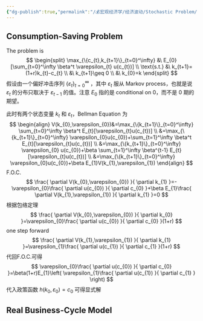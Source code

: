 ```yaml
---
{"dg-publish":true,"permalink":"/💰宏观经济学/经济波动/Stochastic Problem/","created":"2024-10-12T10:24:48.000+08:00","updated":"2024-10-12T10:24:48.000+08:00"}
---
```



## Consumption-Saving Problem

The problem is
$$
\begin{split}
\max_{\{c_{t},k_{t+1}\}_{t=0}^\infty} &\ E_{0}[\sum_{t=0}^\infty \beta^t \varepsilon_{t} u(c_{t})] \\
\text{s.t.} &\ k_{t+1}=(1+r)k_{t}-c_{t} \\
&\ k_{t+1}\geq 0 \\
&\ k_{0}=k
\end{split}
$$
假设由一个偏好冲击序列 $\{\varepsilon_{t}\}_{t=0}^\infty$ ，其中 $\varepsilon_{t}$ 服从 Markov process，也就是说 $\varepsilon_{t}$ 的分布只取决于 $\varepsilon_{t-1}$ 的值。注意 $E_{0}$ 指的是 conditional on $0$，而不是 $0$ 期的期望。

此时有两个状态变量 $k_{t}$ 和 $\varepsilon_{t}$，Bellman Equation 为
$$
\begin{align}
V(k_{0},\varepsilon_{0})&=\max_{\{k_{t+1}\}_{t=0}^\infty} \sum_{t=0}^\infty \beta^t E_{t}[\varepsilon_{t}u(c_{t})] \\
&=\max_{\{k_{t+1}\}_{t=0}^\infty} \varepsilon_{0}u(c_{0})+\sum_{t=1}^\infty \beta^t E_{t}[\varepsilon_{t}u(c_{t})] \\
&=\max_{\{k_{t+1}\}_{t=0}^\infty} \varepsilon_{0} u(c_{0})+\beta \sum_{t=1}^\infty \beta^{t-1} E_{t}[\varepsilon_{t}u(c_{t})] \\
&=\max_{\{k_{t+1}\}_{t=0}^\infty} \varepsilon_{0}u(c_{0})+\beta E_{1}V(k_{1},\varepsilon_{1})
\end{align}
$$
F.O.C.
$$
\frac{ \partial V(k_{0},\varepsilon_{0}) }{ \partial k_{1} }=-\varepsilon_{0}\frac{ \partial u(c_{0}) }{ \partial c_{0} }+\beta E_{1}\frac{ \partial V(k_{1},\varepsilon_{1}) }{ \partial k_{1} }=0
$$
根据包络定理
$$
\frac{ \partial V(k_{0},\varepsilon_{0}) }{ \partial k_{0} }=\varepsilon_{0}\frac{ \partial u(c_{0}) }{ \partial c_{0} }(1+r)
$$
one step forward
$$
\frac{ \partial V(k_{1},\varepsilon_{1}) }{ \partial k_{1} }=\varepsilon_{1}\frac{ \partial u(c_{1}) }{ \partial c_{1} }(1+r)
$$
代回F.O.C.可得
$$
\varepsilon_{0}\frac{ \partial u(c_{0}) }{ \partial c_{0} }=\beta(1+r)E_{1}\left( \varepsilon_{1}\frac{ \partial u(c_{1}) }{ \partial c_{1} }  \right)
$$
代入政策函数 $h(k_{0},\varepsilon_{0})=c_{0}$ 可得显式解

## Real Business-Cycle Model